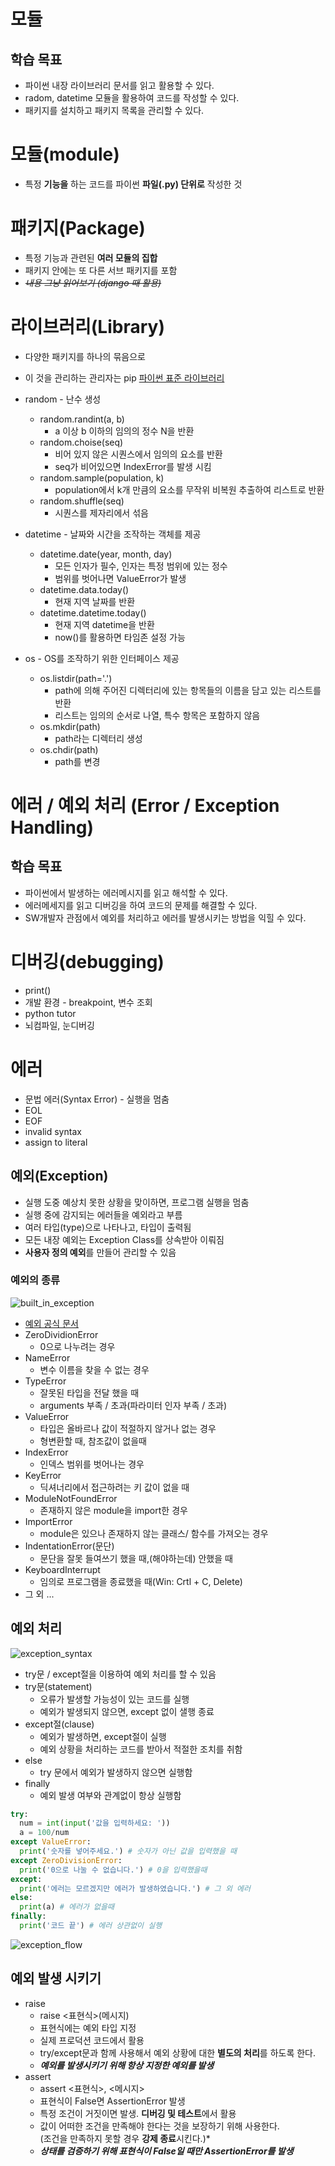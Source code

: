 # 모듈
## 학습 목표
* 파이썬 내장 라이브러리 문서를 읽고 활용할 수 있다.
* radom, datetime 모듈을 활용하여 코드를 작성할 수 있다.
* 패키지를 설치하고 패키지 목록을 관리할 수 있다.

# 모듈(module)
* 특정 **기능을** 하는 코드를 파이썬 **파일(.py) 단위로** 작성한 것

# 패키지(Package)
* 특정 기능과 관련된 **여러 모듈의 집합**
* 패키지 안에는 또 다른 서브 패키지를 포함
* *~~내용 그냥 읽어보기 (django 때 활용)~~*

# 라이브러리(Library)
* 다양한 패키지를 하나의 묶음으로
* 이 것을 관리하는 관리자는 pip
[파이썬 표준 라이브러리](https://docs.python.org/ko/3/library/index.html)

* random - 난수 생성
  * random.randint(a, b)
    * a 이상 b 이하의 임의의 정수 N을 반환
  * random.choise(seq)
    * 비어 있지 않은 시퀀스에서 임의의 요소를 반환
    * seq가 비어있으면 IndexError를 발생 시킴
  * random.sample(population, k)
    * population에서 k개 만큼의 요소를 무작위 비복원 추출하여 리스트로 반환
  * random.shuffle(seq)
    * 시퀀스를 제자리에서 섞음
* datetime - 날짜와 시간을 조작하는 객체를 제공
  * datetime.date(year, month, day)
    * 모든 인자가 필수, 인자는 특정 범위에 있는 정수
    * 범위를 벗어나면 ValueError가 발생
  * datetime.data.today()
    * 현재 지역 날짜를 반환
  * datetime.datetime.today()
    * 현재 지역 datetime을 반환
    * now()를 활용하면 타임존 설정 가능 
* os - OS를 조작하기 위한 인터페이스 제공
  * os.listdir(path='.')
    * path에 의해 주어진 디렉터리에 있는 항목들의 이름을 담고 있는 리스트를 반환
    * 리스트는 임의의 순서로 나열, 특수 항목은 포함하지 않음
  * os.mkdir(path)
    * path라는 디렉터리 생성
  * os.chdir(path)
    * path를 변경

# 에러 / 예외 처리 (Error / Exception Handling)
## 학습 목표
* 파이썬에서 발생하는 에러메시지를 읽고 해석할 수 있다.
* 에러메세지를 읽고 디버깅을 하여 코드의 문제를 해결할 수 있다.
* SW개발자 관점에서 예외를 처리하고 에러를 발생시키는 방법을 익힐 수 있다.

# 디버깅(debugging)
* print()
* 개발 환경 - breakpoint, 변수 조회
* python tutor
* 뇌컴파일, 눈디버깅

# 에러
* 문법 에러(Syntax Error) - 실행을 멈춤
 * EOL
 * EOF
 * invalid syntax
 * assign to literal

## 예외(Exception)
* 실행 도중 예상치 못한 상황을 맞이하면, 프로그램 실행을 멈춤
* 실행 중에 감지되는 에러들을 예외라고 부름
* 여러 타입(type)으로 나타나고, 타입이 출력됨
* 모든 내장 예외는 Exception Class를 상속받아 이뤄짐
* **사용자 정의 예외**를 만들어 관리할 수 있음
### 예외의 종류
![built_in_exception](../image/bulit_in_.exception.png)
* [예외 공식 문서](https://docs.python.org/ko/3/library/exceptions.html)
* ZeroDividionError
  * 0으로 나누려는 경우
* NameError
  * 변수 이름을 찾을 수 없는 경우
* TypeError
  * 잘못된 타입을 전달 했을 때
  * arguments 부족 / 초과(파라미터 인자 부족 / 초과)
* ValueError
  * 타입은 올바르나 값이 적절하지 않거나 없는 경우
  * 형변환할 때, 참조값이 없을때
* IndexError
  * 인덱스 범위를 벗어나는 경우
* KeyError
  * 딕셔너리에서 접근하려는 키 값이 없을 때
* ModuleNotFoundError
  * 존재하지 않은 module을 import한 경우
* ImportError
  * module은 있으나 존재하지 않는 클래스/ 함수를 가져오는 경우
* IndentationError(문단)
  * 문단을 잘못 들여쓰기 했을 때,(해야하는데) 안했을 때
* KeyboardInterrupt
  * 임의로 프로그램을 종료했을 때(Win: Crtl + C, Delete)
* 그 외 ...

## 예외 처리
![exception_syntax](../image/exception_syntax.png)
* try문 / except절을 이용하여 예외 처리를 할 수 있음
* try문(statement)
  * 오류가 발생할 가능성이 있는 코드를 실행
  * 예외가 발생되지 않으면, except 없이 샐행 종료
* except절(clause)
  * 예외가 발생하면, except절이 실행
  * 예외 상황을 처리하는 코드를 받아서 적절한 조치를 취함
* else
  * try 문에서 예외가 발생하지 않으면 실행함
* finally
  * 예외 발생 여부와 관계없이 항상 실행함
```py
try:
  num = int(input('값을 입력하세요: '))
  a = 100/num
except ValueError: 
  print('숫자를 넣어주세요.') # 숫자가 아닌 값을 입력했을 때
except ZeroDivisionError: 
  print('0으로 나눌 수 없습니다.') # 0을 입력했을때
except: 
  print('에러는 모르겠지만 에러가 발생하였습니다.') # 그 외 에러
else: 
  print(a) # 에러가 없을때
finally: 
  print('코드 끝') # 에러 상관없이 실행
```
![exception_flow](../image/exception_flow.png)

## 예외 발생 시키기
* raise
  * raise \<표현식\>(메시지)
  * 표현식에는 예외 타입 지정
  * 실제 프로덕션 코드에서 활용
  * try/except문과 함께 사용해서 예외 상황에 대한 **별도의 처리**를 하도록 한다.
  * ***예외를 발생시키기 위해 항상 지정한 예외를 발생***
* assert
  * assert \<표현식\>, \<메시지\>
  * 표현식이 False면 AssertionError 발생
  * 특정 조건이 거짓이면 발생. **디버깅 및 테스트**에서 활용
  * 값이 어떠한 조건을 만족해야 한다는 것을 보장하기 위해 사용한다.  \
  (조건을 만족하지 못할 경우 **강제 종료**시킨다.)*
  * ***상태를 검증하기 위해 표현식이 False일 때만 AssertionError를 발생***